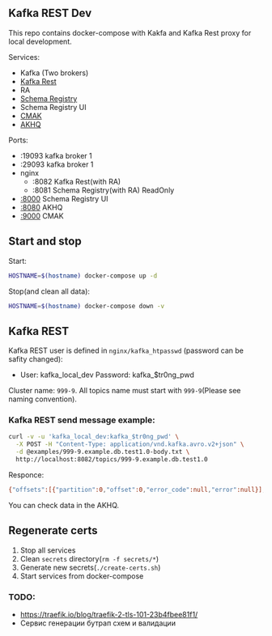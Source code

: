 Kafka REST Dev
--------------

This repo contains docker-compose with Kakfa and Kafka Rest proxy for local development.

Services:
- Kafka (Two brokers)
- [Kafka Rest](https://docs.confluent.io/platform/current/kafka-rest/index.html)
- RA
- [Schema Registry](https://docs.confluent.io/platform/current/schema-registry/develop/api.html)
- Schema Registry UI
- [CMAK](https://github.com/yahoo/CMAK)
- [AKHQ](https://github.com/tchiotludo/akhq)


Ports:
- :19093 kafka broker 1
- :29093 kafka broker 1
- nginx
  - :8082 Kafka Rest(with RA)
  - :8081 Schema Registry(with RA) ReadOnly
- [:8000](http://127.0.0.1:8000) Schema Registry UI
- [:8080](http://127.0.0.1:8080) AKHQ
- [:9000](http://127.0.0.1:9000) CMAK


## Start and stop

Start:
```bash
HOSTNAME=$(hostname) docker-compose up -d
```

Stop(and clean all data):
```bash
HOSTNAME=$(hostname) docker-compose down -v
```


## Kafka REST

Kafka REST user is defined in `nginx/kafka_htpasswd` (password can be safity changed):
* User: kafka_local_dev Password: kafka_$tr0ng_pwd

Cluster name: `999-9`.
All topics name must start with `999-9`(Please see naming convention).

### Kafka REST send message example:

```bash
curl -v -u 'kafka_local_dev:kafka_$tr0ng_pwd' \
  -X POST -H "Content-Type: application/vnd.kafka.avro.v2+json" \
  -d @examples/999-9.example.db.test1.0-body.txt \
  http://localhost:8082/topics/999-9.example.db.test1.0
```

Responce:
```bash
{"offsets":[{"partition":0,"offset":0,"error_code":null,"error":null}],"key_schema_id":1,"value_schema_id":2}
```

You can check data in the AKHQ.

## Regenerate certs

1. Stop all services
2. Clean `secrets` directory(`rm -f secrets/*`)
3. Generate new secrets(`./create-certs.sh`)
4. Start services from docker-compose


### TODO:
- https://traefik.io/blog/traefik-2-tls-101-23b4fbee81f1/
- Сервис генерации бутрап схем и валидации
